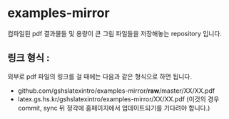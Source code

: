 # examples-mirror

컴파일된 pdf 결과물들 및 용량이 큰 그림 파일들을 저장해놓는 repository 입니다.

## 링크 형식 : 
외부로 pdf 파일의 링크를 걸 때에는 다음과 같은 형식으로 하면 됩니다.
- github.com/gshslatexintro/examples-mirror/**raw**/master/XX/XX.pdf
- latex.gs.hs.kr/gshslatexintro/examples-mirror/XX/XX.pdf (이것의 경우 commit, sync 뒤 정각에 홈페이지에서 업데이트되기를 기다려야 합니다.)
